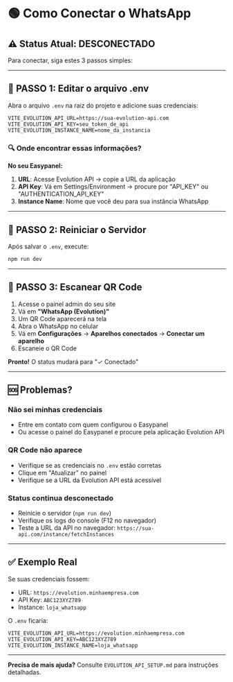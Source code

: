 # 🟢 Como Conectar o WhatsApp

## ⚠️ Status Atual: DESCONECTADO

Para conectar, siga estes 3 passos simples:

---

## 📝 PASSO 1: Editar o arquivo .env

Abra o arquivo `.env` na raiz do projeto e adicione suas credenciais:

```env
VITE_EVOLUTION_API_URL=https://sua-evolution-api.com
VITE_EVOLUTION_API_KEY=seu_token_de_api
VITE_EVOLUTION_INSTANCE_NAME=nome_da_instancia
```

### 🔍 Onde encontrar essas informações?

**No seu Easypanel:**
1. **URL**: Acesse Evolution API → copie a URL da aplicação
2. **API Key**: Vá em Settings/Environment → procure por "API_KEY" ou "AUTHENTICATION_API_KEY"
3. **Instance Name**: Nome que você deu para sua instância WhatsApp

---

## 🔄 PASSO 2: Reiniciar o Servidor

Após salvar o `.env`, execute:

```bash
npm run dev
```

---

## 📱 PASSO 3: Escanear QR Code

1. Acesse o painel admin do seu site
2. Vá em **"WhatsApp (Evolution)"**
3. Um QR Code aparecerá na tela
4. Abra o WhatsApp no celular
5. Vá em **Configurações** → **Aparelhos conectados** → **Conectar um aparelho**
6. Escaneie o QR Code

**Pronto!** O status mudará para "✓ Conectado"

---

## 🆘 Problemas?

### Não sei minhas credenciais
- Entre em contato com quem configurou o Easypanel
- Ou acesse o painel do Easypanel e procure pela aplicação Evolution API

### QR Code não aparece
- Verifique se as credenciais no `.env` estão corretas
- Clique em "Atualizar" no painel
- Verifique se a URL da Evolution API está acessível

### Status continua desconectado
- Reinicie o servidor (`npm run dev`)
- Verifique os logs do console (F12 no navegador)
- Teste a URL da API no navegador: `https://sua-api.com/instance/fetchInstances`

---

## ✅ Exemplo Real

Se suas credenciais fossem:
- URL: `https://evolution.minhaempresa.com`
- API Key: `ABC123XYZ789`
- Instance: `loja_whatsapp`

O `.env` ficaria:

```env
VITE_EVOLUTION_API_URL=https://evolution.minhaempresa.com
VITE_EVOLUTION_API_KEY=ABC123XYZ789
VITE_EVOLUTION_INSTANCE_NAME=loja_whatsapp
```

---

**Precisa de mais ajuda?** Consulte `EVOLUTION_API_SETUP.md` para instruções detalhadas.
